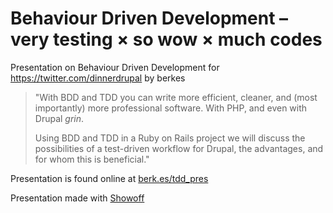 Behaviour Driven Development – very testing × so wow × much codes
===

Presentation on Behaviour Driven Development for
https://twitter.com/dinnerdrupal by berkes

> "With BDD and TDD you can write more efficient, cleaner, and (most importantly) more professional software. With PHP, and even with Drupal *grin*.
>
> Using BDD and TDD in a Ruby on Rails project we will discuss the possibilities of a test-driven workflow for Drupal, the advantages, and for whom this is beneficial."

Presentation is found online at [berk.es/tdd_pres](http://berk.es/tdd_pres "")

Presentation made with [Showoff](https://github.com/puppetlabs/showoff/)
